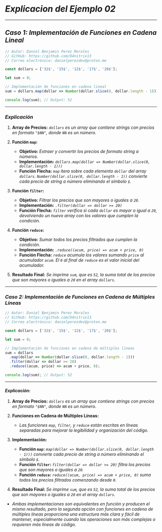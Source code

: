 <!-- Autor: Daniel Benjamin Perez Morales -->
<!-- GitHub: https://github.com/D4nitrix13 -->
<!-- GitLab: https://gitlab.com/D4nitrix13 -->
<!-- Correo electrónico: danielperezdev@proton.me -->

# ***Explicacion del Ejemplo 02***

---

## ***Caso 1: Implementación de Funciones en Cadena Lineal***

```javascript
// Autor: Daniel Benjamin Perez Morales
// GitHub: https://github.com/D4nitrix13
// Correo electrónico: danielperezdev@proton.me

const dollars = ['32$', '15$', '12$', '17$', '20$'];

let sum = 0;

// Implementación de funciones en cadena lineal
sum = dollars.map(dollar => Number(dollar.slice(0, dollar.length - 1))).filter(dollar => dollar >= 20).reduce((acum, price) => acum + price, 0);

console.log(sum); // Output: 52
```

---

### ***Explicación***

1. **Array de Precios:** *`dollars` es un array que contiene strings con precios en formato `"$NN"`, donde `NN` es un número.*

2. **Función `map`:**
   - **Objetivo:** *Extraer y convertir los precios de formato string a números.*
   - **Implementación:** *`dollars.map(dollar => Number(dollar.slice(0, dollar.length - 1)))`*
   - **Función Flecha:** *`map` itera sobre cada elemento `dollar` del array `dollars`. `Number(dollar.slice(0, dollar.length - 1))` convierte cada precio de string a número eliminando el símbolo `$`.*

3. **Función `filter`:**
   - **Objetivo:** *Filtrar los precios que son mayores o iguales a `20`.*
   - **Implementación:** *`.filter(dollar => dollar >= 20)`*
   - **Función Flecha:** *`filter` verifica si cada `dollar` es mayor o igual a `20`, devolviendo un nuevo array con los valores que cumplen la condición.*

4. **Función `reduce`:**
   - **Objetivo:** *Sumar todos los precios filtrados que cumplen la condición.*
   - **Implementación:** *`.reduce((acum, price) => acum + price, 0)`*
   - **Función Flecha:** *`reduce` acumula los valores sumando `price` al acumulador `acum`. El `0` al final de `reduce` es el valor inicial del acumulador.*

5. **Resultado Final:** *Se imprime `sum`, que es `52`, la suma total de los precios que son mayores o iguales a `20` en el array `dollars`.*

---

### ***Caso 2: Implementación de Funciones en Cadena de Múltiples Líneas***

```javascript
// Autor: Daniel Benjamin Perez Morales
// GitHub: https://github.com/D4nitrix13
// Correo electrónico: danielperezdev@proton.me

const dollars = ['32$', '15$', '12$', '17$', '20$'];

let sum = 0;

// Implementación de funciones en cadena de múltiples líneas
sum = dollars
  .map(dollar => Number(dollar.slice(0, dollar.length - 1)))
  .filter(dollar => dollar >= 20)
  .reduce((acum, price) => acum + price, 0);

console.log(sum); // Output: 52
```

---

#### ***Explicación:***

1. **Array de Precios:** *`dollars` es un array que contiene strings con precios en formato `"$NN"`, donde `NN` es un número.*

2. **Funciones en Cadena de Múltiples Líneas:**
   - *Las funciones `map`, `filter`, y `reduce` están escritas en líneas separadas para mejorar la legibilidad y organización del código.*

3. **Implementación:**
   - **Función `map`:** *`map(dollar => Number(dollar.slice(0, dollar.length - 1)))` convierte cada precio de string a número eliminando el símbolo `$`.*
   - **Función `filter`:** *`filter(dollar => dollar >= 20)` filtra los precios que son mayores o iguales a `20`.*
   - **Función `reduce`:** *`reduce((acum, price) => acum + price, 0)` suma todos los precios filtrados comenzando desde `0`.*

4. **Resultado Final:** *Se imprime `sum`, que es `52`, la suma total de los precios que son mayores o iguales a `20` en el array `dollars`.*

- *Ambas implementaciones son equivalentes en función y producen el mismo resultado, pero la segunda opción con funciones en cadena de múltiples líneas proporciona una estructura más clara y fácil de mantener, especialmente cuando las operaciones son más complejas o requieren más líneas de código.*
